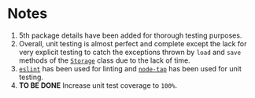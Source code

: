 # Notes

1. 5th package details have been added for thorough testing purposes.
2. Overall, unit testing is almost perfect and complete except the lack for very explicit testing to catch the exceptions thrown by `load` and `save` methods of the [`Storage`](./src/storage.ts) class due to the lack of time.
3. [`eslint`](https://www.npmjs.com/package/eslint) has been used for linting and [`node-tap`](https://www.npmjs.com/package/tap) has been used for unit testing.
4. **TO BE DONE** Increase unit test coverage to `100%`.
